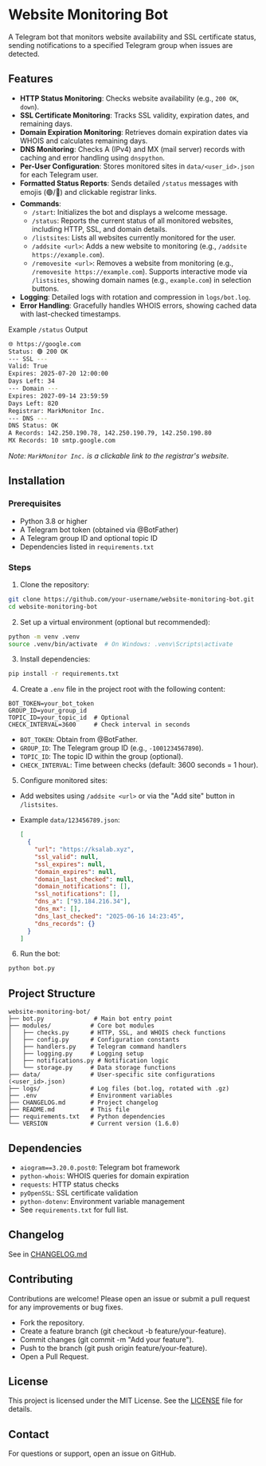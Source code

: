 # Website Monitoring Bot

A Telegram bot that monitors website availability and SSL certificate status, sending notifications to a specified Telegram group when issues are detected.

## Features

- **HTTP Status Monitoring**: Checks website availability (e.g., `200 OK`, `down`).
- **SSL Certificate Monitoring**: Tracks SSL validity, expiration dates, and remaining days.
- **Domain Expiration Monitoring**: Retrieves domain expiration dates via WHOIS and calculates remaining days.
- **DNS Monitoring**: Checks A (IPv4) and MX (mail server) records with caching and error handling using `dnspython`.
- **Per-User Configuration**: Stores monitored sites in `data/<user_id>.json` for each Telegram user.
- **Formatted Status Reports**: Sends detailed `/status` messages with emojis (🟢/🔴) and clickable registrar links.
- **Commands**:
  - `/start`: Initializes the bot and displays a welcome message.
  - `/status`: Reports the current status of all monitored websites, including HTTP, SSL, and domain details.
  - `/listsites`: Lists all websites currently monitored for the user.
  - `/addsite <url>`: Adds a new website to monitoring (e.g., `/addsite https://example.com`).
  - `/removesite <url>`: Removes a website from monitoring (e.g., `/removesite https://example.com`). Supports interactive mode via `/listsites`, showing domain names (e.g., `example.com`) in selection buttons.
- **Logging**: Detailed logs with rotation and compression in `logs/bot.log`.
- **Error Handling**: Gracefully handles WHOIS errors, showing cached data with last-checked timestamps.

Example `/status` Output

```sh
🌐 https://google.com
Status: 🟢 200 OK
--- SSL ---
Valid: True
Expires: 2025-07-20 12:00:00
Days Left: 34
--- Domain ---
Expires: 2027-09-14 23:59:59
Days Left: 820
Registrar: MarkMonitor Inc.
--- DNS ---
DNS Status: OK
A Records: 142.250.190.78, 142.250.190.79, 142.250.190.80
MX Records: 10 smtp.google.com
```

*Note: `MarkMonitor Inc.` is a clickable link to the registrar's website.*

## Installation

### Prerequisites

- Python 3.8 or higher
- A Telegram bot token (obtained via @BotFather)
- A Telegram group ID and optional topic ID
- Dependencies listed in `requirements.txt`

### Steps

1. Clone the repository:
  ```sh
  git clone https://github.com/your-username/website-monitoring-bot.git
  cd website-monitoring-bot
  ```

2. Set up a virtual environment (optional but recommended):

  ```sh
  python -m venv .venv
  source .venv/bin/activate  # On Windows: .venv\Scripts\activate
  ```

3. Install dependencies:

  ```sh
  pip install -r requirements.txt
  ```

4. Create a `.env` file in the project root with the following content:

  ```env
  BOT_TOKEN=your_bot_token
  GROUP_ID=your_group_id
  TOPIC_ID=your_topic_id  # Optional
  CHECK_INTERVAL=3600     # Check interval in seconds
  ```

  - `BOT_TOKEN`: Obtain from @BotFather.
  - `GROUP_ID`: The Telegram group ID (e.g., `-1001234567890`).
  - `TOPIC_ID`: The topic ID within the group (optional).
  - `CHECK_INTERVAL`: Time between checks (default: 3600 seconds = 1 hour).

5. Configure monitored sites:

- Add websites using `/addsite <url>` or via the "Add site" button in `/listsites`.
- Example `data/123456789.json`:

  ```json
  [
    {
      "url": "https://ksalab.xyz",
      "ssl_valid": null,
      "ssl_expires": null,
      "domain_expires": null,
      "domain_last_checked": null,
      "domain_notifications": [],
      "ssl_notifications": [],
      "dns_a": ["93.184.216.34"],
      "dns_mx": [],
      "dns_last_checked": "2025-06-16 14:23:45",
      "dns_records": {}
    }
  ]
  ```

6. Run the bot:

  ```sh
  python bot.py
  ```

## Project Structure

```plain
website-monitoring-bot/
├── bot.py              # Main bot entry point
├── modules/           # Core bot modules
│   ├── checks.py      # HTTP, SSL, and WHOIS check functions
│   ├── config.py      # Configuration constants
│   ├── handlers.py    # Telegram command handlers
│   ├── logging.py     # Logging setup
│   ├── notifications.py # Notification logic
│   └── storage.py     # Data storage functions
├── data/              # User-specific site configurations (<user_id>.json)
├── logs/              # Log files (bot.log, rotated with .gz)
├── .env               # Environment variables
├── CHANGELOG.md       # Project changelog
├── README.md          # This file
├── requirements.txt   # Python dependencies
└── VERSION            # Current version (1.6.0)
```

## Dependencies

- `aiogram==3.20.0.post0`: Telegram bot framework
- `python-whois`: WHOIS queries for domain expiration
- `requests`: HTTP status checks
- `pyOpenSSL`: SSL certificate validation
- `python-dotenv`: Environment variable management
- See `requirements.txt` for full list.

## Changelog

See in [CHANGELOG.md](./CHANGELOG.md)

## Contributing

Contributions are welcome! Please open an issue or submit a pull request for any improvements or bug fixes.

- Fork the repository.
- Create a feature branch (git checkout -b feature/your-feature).
- Commit changes (git commit -m "Add your feature").
- Push to the branch (git push origin feature/your-feature).
- Open a Pull Request.

## License

This project is licensed under the MIT License. See the [LICENSE](./LICENSE) file for details.

## Contact

For questions or support, open an issue on GitHub.
